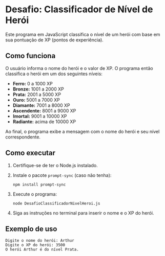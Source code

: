 # Desafio: Classificador de Nível de Herói

Este programa em JavaScript classifica o nível de um herói com base em sua pontuação de XP (pontos de experiência).

## Como funciona

O usuário informa o nome do herói e o valor de XP. O programa então classifica o herói em um dos seguintes níveis:

- **Ferro:** 0 a 1000 XP
- **Bronze:** 1001 a 2000 XP
- **Prata:** 2001 a 5000 XP
- **Ouro:** 5001 a 7000 XP
- **Diamante:** 7001 a 8000 XP
- **Ascendente:** 8001 a 9000 XP
- **Imortal:** 9001 a 10000 XP
- **Radiante:** acima de 10000 XP

Ao final, o programa exibe a mensagem com o nome do herói e seu nível correspondente.

## Como executar

1. Certifique-se de ter o Node.js instalado.
2. Instale o pacote `prompt-sync` (caso não tenha):
   ```
   npm install prompt-sync
   ```
3. Execute o programa:
   ```
   node DesafioClassificadorNivelHeroi.js
   ```

4. Siga as instruções no terminal para inserir o nome e o XP do herói.

## Exemplo de uso

```
Digite o nome do herói: Arthur
Digite o XP do herói: 3500
O herói Arthur é do nível Prata.
```
